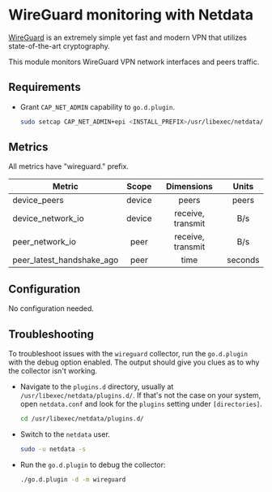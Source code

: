 <!--
title: "WireGuard monitoring with Netdata"
description: "Monitor WireGuard VPN network interfaces and peers traffic."
custom_edit_url: "https://github.com/netdata/go.d.plugin/edit/master/modules/wireguard/README.md"
sidebar_label: "WireGuard"
learn_status: "Published"
learn_topic_type: "References"
learn_rel_path: "Collectors References/Networking"
-->

# WireGuard monitoring with Netdata

[WireGuard](https://www.wireguard.com/) is an extremely simple yet fast and modern VPN that utilizes state-of-the-art
cryptography.

This module monitors WireGuard VPN network interfaces and peers traffic.

## Requirements

- Grant `CAP_NET_ADMIN` capability to `go.d.plugin`.

  ```bash
  sudo setcap CAP_NET_ADMIN+epi <INSTALL_PREFIX>/usr/libexec/netdata/plugins.d/go.d.plugin
  ```

## Metrics

All metrics have "wireguard." prefix.

| Metric                    | Scope  |    Dimensions     |  Units  |
|---------------------------|:------:|:-----------------:|:-------:|
| device_peers              | device |       peers       |  peers  |
| device_network_io         | device | receive, transmit |   B/s   |
| peer_network_io           |  peer  | receive, transmit |   B/s   |
| peer_latest_handshake_ago |  peer  |       time        | seconds |

## Configuration

No configuration needed.

## Troubleshooting

To troubleshoot issues with the `wireguard` collector, run the `go.d.plugin` with the debug option enabled. The output
should give you clues as to why the collector isn't working.

- Navigate to the `plugins.d` directory, usually at `/usr/libexec/netdata/plugins.d/`. If that's not the case on
  your system, open `netdata.conf` and look for the `plugins` setting under `[directories]`.

  ```bash
  cd /usr/libexec/netdata/plugins.d/
  ```

- Switch to the `netdata` user.

  ```bash
  sudo -u netdata -s
  ```

- Run the `go.d.plugin` to debug the collector:

  ```bash
  ./go.d.plugin -d -m wireguard
  ```
